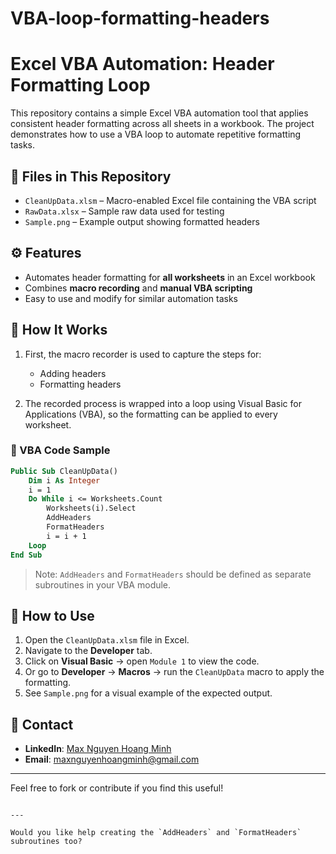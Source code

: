 # VBA-loop-formatting-headers


# Excel VBA Automation: Header Formatting Loop

This repository contains a simple Excel VBA automation tool that applies consistent header formatting across all sheets in a workbook. The project demonstrates how to use a VBA loop to automate repetitive formatting tasks.

## 📂 Files in This Repository

- `CleanUpData.xlsm` – Macro-enabled Excel file containing the VBA script
- `RawData.xlsx` – Sample raw data used for testing
- `Sample.png` – Example output showing formatted headers

## ⚙️ Features

- Automates header formatting for **all worksheets** in an Excel workbook
- Combines **macro recording** and **manual VBA scripting**
- Easy to use and modify for similar automation tasks

## 🔁 How It Works

1. First, the macro recorder is used to capture the steps for:
   - Adding headers
   - Formatting headers

2. The recorded process is wrapped into a loop using Visual Basic for Applications (VBA), so the formatting can be applied to every worksheet.

### 🧠 VBA Code Sample

```vb
Public Sub CleanUpData()
    Dim i As Integer
    i = 1
    Do While i <= Worksheets.Count
        Worksheets(i).Select
        AddHeaders
        FormatHeaders
        i = i + 1
    Loop
End Sub
````

> Note: `AddHeaders` and `FormatHeaders` should be defined as separate subroutines in your VBA module.

## 🚀 How to Use

1. Open the `CleanUpData.xlsm` file in Excel.
2. Navigate to the **Developer** tab.
3. Click on **Visual Basic** → open `Module 1` to view the code.
4. Or go to **Developer** → **Macros** → run the `CleanUpData` macro to apply the formatting.
5. See `Sample.png` for a visual example of the expected output.

## 📧 Contact

* **LinkedIn**: [Max Nguyen Hoang Minh](https://www.linkedin.com/in/max-nguyen-hoang-minh)
* **Email**: [maxnguyenhoangminh@gmail.com](mailto:maxnguyenhoangminh@gmail.com)

---

Feel free to fork or contribute if you find this useful!

```

---

Would you like help creating the `AddHeaders` and `FormatHeaders` subroutines too?
```

